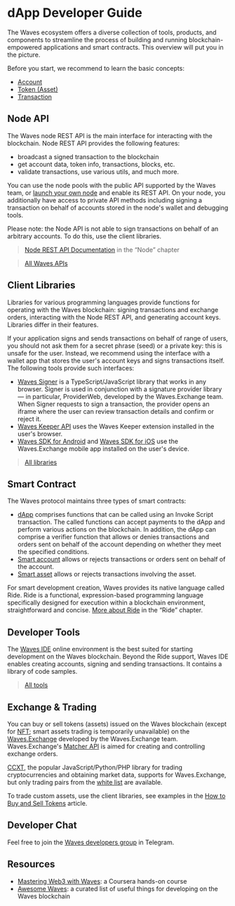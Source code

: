 # dApp Developer Guide

The Waves ecosystem offers a diverse collection of tools, products, and components to streamline the process of building and running  blockchain-empowered applications and smart contracts. This overview will put you in the picture.

Before you start, we recommend to learn the basic concepts:

* [Account](/en/blockchain/account/)
* [Token (Asset)](/en/blockchain/token/)
* [Transaction](/en/blockchain/transaction/)

## Node API

The Waves node REST API is the main interface for interacting with the blockchain. Node REST API provides the following features:

* broadcast a signed transaction to the blockchain
* get account data, token info, transactions, blocks, etc.
* validate transactions, use various utils, and much more.

You can use the node pools with the public API supported by the Waves team, or [launch your own node](/en/waves-node/how-to-install-a-node/how-to-install-a-node) and enable its REST API. On your node, you additionally have access to private API methods including signing a transaction on behalf of accounts stored in the node's wallet and debugging tools.

Please note: the Node API is not able to sign transactions on behalf of an arbitrary accounts. To do this, use the client libraries.

> [Node REST API Documentation](/en/waves-node/node-api/) in the “Node” chapter

> [All Waves APIs](/en/building-apps/waves-api-and-sdk/)

## Client Libraries

Libraries for various programming languages ​​provide functions for operating with the Waves blockchain: signing transactions and exchange orders, interacting with the Node REST API, and generating account keys. Libraries differ in their features.

If your application signs and sends transactions on behalf of range of users, you should not ask them for a secret phrase (seed) or a private key: this is unsafe for the user. Instead, we recommend using the interface with a wallet app that stores the user's account keys and signs transactions itself. The following tools provide such interfaces:

* [Waves Signer](/en/building-apps/waves-api-and-sdk/client-libraries/signer) is a TypeScript/JavaScript library that works in any browser. Signer is used in conjunction with a signature provider library — in particular, ProviderWeb, developed by the Waves.Exchange team. When Signer requests to sign a transaction, the provider opens an iframe where the user can review transaction details and confirm or reject it.
* [Waves Keeper API](/en/ecosystem/waves-keeper/waves-keeper-api) uses the Waves Keeper extension installed in the user's browser.
* [Waves SDK for Android](https://github.com/wavesplatform/WavesSDK-android) and [Waves SDK for iOS](https://github.com/wavesplatform/WavesSDK-iOS) use the Waves.Exchange mobile app installed on the user's device.

> [All libraries](/en/building-apps/waves-api-and-sdk/client-libraries/)

## Smart Contract

The Waves protocol maintains three types of smart contracts:

* [dApp](/en/building-apps/smart-contracts/what-is-a-dapp) comprises functions that can be called using an Invoke Script transaction. The called functions can accept payments to the dApp and perform various actions on the blockchain. In addition, the dApp can comprise a verifier function that allows or denies transactions and orders sent on behalf of the account depending on whether they meet the specified conditions.
* [Smart account](/en/building-apps/smart-contracts/what-is-smart-account) allows or rejects transactions or orders sent on behalf of the account.
* [Smart asset](/en/building-apps/smart-contracts/smart-assets) allows or rejects transactions involving the asset.

For smart development creation, Waves provides its native language called Ride. Ride is a functional, expression-based programming language specifically designed for execution within a blockchain environment, straightforward and concise. [More about Ride](/en/ride/) in the “Ride” chapter.

## Developer Tools

The [Waves IDE](/en/building-apps/smart-contracts/tools/waves-ide) online environment is the best suited for starting development on the Waves blockchain. Beyond the Ride support, Waves IDE enables creating accounts, signing and sending transactions. It contains a library of code samples.

> [All tools](/en/building-apps/smart-contracts/tools/)

## Exchange & Trading

You can buy or sell tokens (assets) issued on the Waves blockchain (except for [NFT](/en/blockchain/token/non-fungible-token); smart assets trading is temporarily unavailable) on the [Waves.Exchange](https://waves.exchange/) developed by the Waves.Exchange team. Waves.Exchange's [Matcher API](https://docs.waves.exchange/en/waves-matcher/matcher-api) is aimed for creating and controlling exchange orders.

[CCXT](https://docs.waves.exchange/en/ccxt/), the popular JavaScript/Python/PHP library for trading cryptocurrencies and obtaining market data, supports for Waves.Exchange, but only trading pairs from the [white list](https://marketdata.wavesplatform.com/api/v1/tickers) are available.

To trade custom assets, use the client libraries, see examples in the [How to Buy and Sell Tokens](/en/building-apps/how-to/basic/trading) article.

## Developer Chat

Feel free to join the [Waves developers group](https://t.me/waves_ride_dapps_dev) in Telegram.

## Resources

* [Mastering Web3 with Waves](https://www.coursera.org/learn/mastering-web3-waves): a Coursera hands-on course
* [Awesome Waves](https://github.com/msmolyakov/awesome-waves): a curated list of useful things for developing on the Waves blockchain
